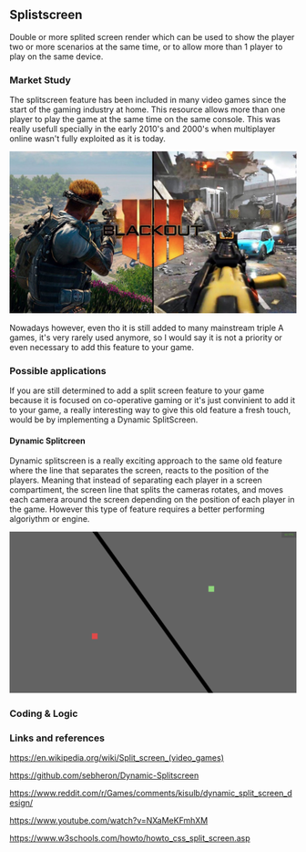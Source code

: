 
## Splistscreen
 
 Double or more splited screen render which can be used to show the player two or more scenarios at the same time,
 or to allow more than 1 player to play on the same device.
 
 ### Market Study
 
 The splitscreen feature has been included in many video games since the start of the gaming industry at home. 
 This resource allows more than one player to play the game at the same time on the same console. This was really
 usefull specially in the early 2010's and 2000's when multiplayer online wasn't fully exploited as it is today.
 
 ![image2](https://github.com/ottotolo/ResearchProjectSplitScreen/blob/main/docs/images/Blackout-Call-of-Duty-Black-Ops-4-Split-Screen.jpg)
 
 Nowadays however, even tho it is still added to many mainstream triple A games, it's very rarely used anymore, so
 I would say it is not a priority or even necessary to add this feature to your game.
 
 ### Possible applications
 
 If you are still determined to add a split screen feature to your game because it is focused on co-operative gaming or it's
 just convinient to add it to your game, a really interesting way to give this old feature a fresh touch, would be by implementing
 a Dynamic SplitScreen.
 
 #### Dynamic Splitcreen
 
 Dynamic splitscreen is a really exciting approach to the same old feature where the line that separates the screen, reacts to the
 position of the players. Meaning that instead of separating each player in a screen compartiment, the screen line that splits the
 cameras rotates, and moves each camera around the screen depending on the position of each player in the game.
 However this type of feature requires a better performing algoriythm or engine.
 
 ![image3](https://github.com/ottotolo/ResearchProjectSplitScreen/blob/main/docs/images/image-13.png)
 
 ### Coding & Logic
 
 

 ### Links and references
 
https://en.wikipedia.org/wiki/Split_screen_(video_games)
 
https://github.com/sebheron/Dynamic-Splitscreen

https://www.reddit.com/r/Games/comments/kisulb/dynamic_split_screen_design/

https://www.youtube.com/watch?v=NXaMeKFmhXM

https://www.w3schools.com/howto/howto_css_split_screen.asp
